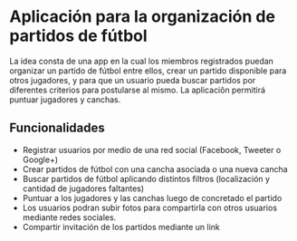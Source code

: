 # Aplicación para la organización de partidos de fútbol

La idea consta de una app en la cual los miembros registrados puedan organizar un partido de fútbol entre ellos, crear un partido disponible para otros jugadores, y para que un usuario pueda buscar partidos por diferentes criterios para postularse al mismo. La aplicaciôn permitirá puntuar jugadores y canchas.

## Funcionalidades

* Registrar usuarios por medio de una red social (Facebook, Tweeter o Google+)
* Crear partidos de fútbol con una cancha asociada o una nueva cancha
* Buscar partidos de fútbol aplicando distintos filtros (localización y cantidad de jugadores faltantes)
* Puntuar a los jugadores y las canchas luego de concretado el partido
* Los usuarios podran subir fotos para compartirla con otros usuarios mediante redes sociales.
* Compartir invitación de los partidos mediante un link
